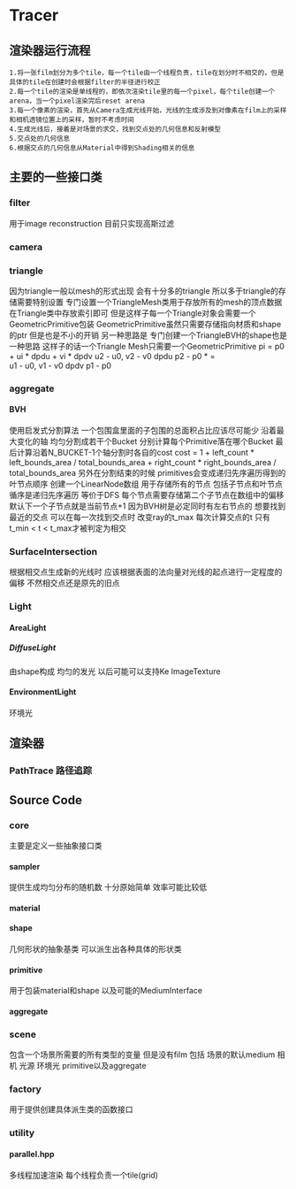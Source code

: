 # Tracer
## 渲染器运行流程
    1.将一张film划分为多个tile，每一个tile由一个线程负责，tile在划分时不相交的，但是具体的tile在创建时会根据filter的半径进行校正
    2.每一个tile的渲染是单线程的，即依次渲染tile里的每一个pixel，每个tile创建一个arena，当一个pixel渲染完后reset arena
    3.每一个像素的渲染，首先从Camera生成光线开始，光线的生成涉及到对像素在film上的采样和相机透镜位置上的采样，暂时不考虑时间
    4.生成光线后，接着是对场景的求交，找到交点处的几何信息和反射模型
    5.交点处的几何信息
    6.根据交点的几何信息从Material中得到Shading相关的信息

## 主要的一些接口类
### filter
用于image reconstruction 目前只实现高斯过滤
### camera

### triangle
因为triangle一般以mesh的形式出现 会有十分多的triangle 所以多于triangle的存储需要特别设置
专门设置一个TriangleMesh类用于存放所有的mesh的顶点数据 在Triangle类中存放索引即可
但是这样子每一个Triangle对象会需要一个GeometricPrimitive包装 GeometricPrimitive虽然只需要存储指向材质和shape的ptr 但是也是不小的开销
另一种思路是 专门创建一个TriangleBVH的shape也是一种思路 这样子的话一个Triangle Mesh只需要一个GeometricPrimitive
pi = p0 + ui * dpdu + vi * dpdv
 u2 - u0, v2 - v0   dpdu     p2 - p0
                  *       =  
 u1 - u0, v1 - v0   dpdv     p1 - p0

### aggregate
#### BVH
使用启发式分割算法 一个包围盒里面的子包围的总面积占比应该尽可能少
沿着最大变化的轴 均匀分割成若干个Bucket 分别计算每个Primitive落在哪个Bucket
最后计算沿着N_BUCKET-1个轴分割时各自的cost
cost = 1 + left_count * left_bounds_area / total_bounds_area + right_count * right_bounds_area / total_bounds_area
另外在分割结束的时候 primitives会变成递归先序遍历得到的叶节点顺序
创建一个LinearNode数组 用于存储所有的节点 包括子节点和叶节点 循序是递归先序遍历 等价于DFS
每个节点需要存储第二个子节点在数组中的偏移 默认下一个子节点就是当前节点+1
因为BVH树是必定同时有左右节点的
想要找到最近的交点 可以在每一次找到交点时 改变ray的t_max 每次计算交点的t 只有t_min < t < t_max才被判定为相交

### SurfaceIntersection
根据相交点生成新的光线时 应该根据表面的法向量对光线的起点进行一定程度的偏移 不然相交点还是原先的旧点
### Light
#### AreaLight
##### DiffuseLight
由shape构成 均匀的发光 以后可能可以支持Ke ImageTexture
#### EnvironmentLight
环境光

## 渲染器
### PathTrace 路径追踪

## Source Code
### core
主要是定义一些抽象接口类
#### sampler
提供生成均匀分布的随机数 十分原始简单 效率可能比较低
#### material
#### shape
几何形状的抽象基类 可以派生出各种具体的形状类
#### primitive
用于包装material和shape 以及可能的MediumInterface
#### aggregate

### scene
包含一个场景所需要的所有类型的变量 但是没有film
包括 场景的默认medium 相机 光源 环境光 primitive以及aggregate

### factory
用于提供创建具体派生类的函数接口

### utility

#### parallel.hpp
多线程加速渲染 每个线程负责一个tile(grid)

